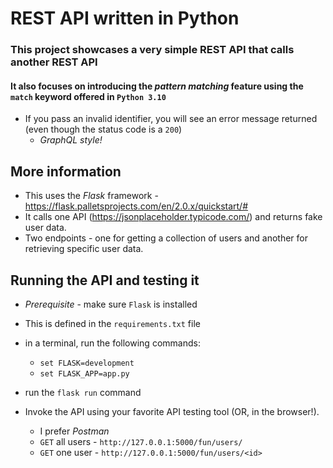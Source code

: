 # REST API written in Python

### This project showcases a very simple REST API that calls another REST API
#### It also focuses on introducing the _pattern matching_ feature using the `match` keyword offered in `Python 3.10`
* If you pass an invalid identifier, you will see an error message returned (even though the status code is a `200`)
  * _GraphQL style!_

## More information
* This uses the *Flask* framework - https://flask.palletsprojects.com/en/2.0.x/quickstart/#
* It calls one API (https://jsonplaceholder.typicode.com/) and returns fake user data.
* Two endpoints - one for getting a collection of users and another for retrieving specific user data.

## Running the API and testing it
* *Prerequisite* - make sure `Flask` is installed
* This is defined in the `requirements.txt` file
* in a terminal, run the following commands:
  * `set FLASK=development`
  * `set FLASK_APP=app.py`


* run the `flask run` command
* Invoke the API using your favorite API testing tool (OR, in the browser!).
    * I prefer _Postman_ 
    * `GET` all users - `http://127.0.0.1:5000/fun/users/`
    * `GET` one user - `http://127.0.0.1:5000/fun/users/<id>`